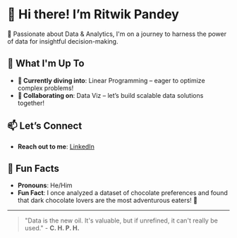 # 👋 Hi there! I’m **Ritwik Pandey**

🌟 Passionate about Data & Analytics, I'm on a journey to harness the power of data for insightful decision-making.

## 🚀 What I'm Up To
- **🌱 Currently diving into**: Linear Programming – eager to optimize complex problems!
- **💞️ Collaborating on**: Data Viz – let’s build scalable data solutions together!

## 📫 Let’s Connect
- **Reach out to me**: [LinkedIn](https://www.linkedin.com/in/ritwikp/)

## 🧠 Fun Facts
- **Pronouns**: He/Him
- **Fun Fact**: I once analyzed a dataset of chocolate preferences and found that dark chocolate lovers are the most adventurous eaters! 🍫

---

> "Data is the new oil. It's valuable, but if unrefined, it can't really be used." - **C. H. P. H.**
